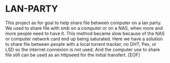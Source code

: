 # LAN-PARTY

This project as for goal to help share file between computer on a lan party.
We used to share file with smb  on a computer or on a NAS, when more and more people need to have it.
This method became slow because of the NAS or computer network card end up being saturated.
Here we have a solution to share file between people with a local torrent tracker, no DHT, Pex, or LSD so the internet connexion is not used.
And the computer use to share file still can be used as an httpseed for the initial transfert. [EOF]